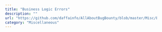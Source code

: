 ```yaml
---
title: "Business Logic Errors"
description: ""
url: "https://github.com/daffainfo/AllAboutBugBounty/blob/master/Misc/Business%20Logic%20Errors.md"
category: "Miscellaneous"
---
```

